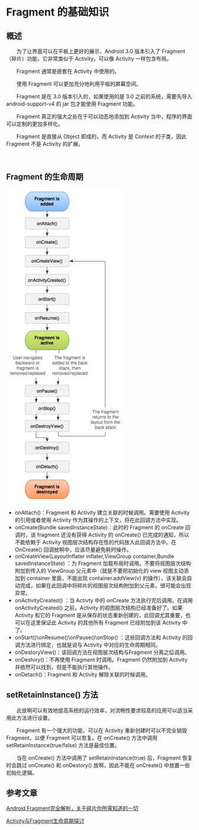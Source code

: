 # Fragment 的基础知识

## 概述

　　为了让界面可以在平板上更好的展示，Android 3.0 版本引入了 Fragment（碎片）功能，它非常类似于 Activity，可以像 Activity 一样包含布局。

　　Fragment 通常是嵌套在 Activity 中使用的。

　　使用 Fragment 可以更加充分地利用平板的屏幕空间。

　　Fragment 是在 3.0 版本引入的，如果使用的是 3.0 之前的系统，需要先导入 android-support-v4 的 jar 包才能使用 Fragment 功能。

　　Fragment 真正的强大之处在于可以动态地添加到 Activity 当中，程序的界面可以定制的更加多样化。

　　Fragment 是直接从 Object 即成的，而 Activity 是 Context 的子类，因此 Fragment 不是 Activity 的扩展。

　　

## Fragment 的生命周期

![](image/生命周期图.png)



* onAttach()：Fragment 和 Activity 建立关联的时候调用。需要使用 Activity 的引用或者使用 Activity 作为其操作的上下文，将在此回调方法中实现。
* onCreate(Bundle savedInstanceState)：此时的 Fragment 的 onCreate 回调时，该 fragment 还没有获得 Activity 的 onCreate() 已完成的通知，所以不能依赖于 Activity 视图层次结构存在性的代码放入此回调方法中。在 OnCreate() 回调放啊中，应该尽量避免耗时操作。
* onCreateView(LayoutInflater inflater,ViewGroup container,Bundle savedInstanceState) ：为 Fragment 加载布局时调用。不要将视图层次结构附加到传入的 ViewGroup 父元素中（就是不要把初始化的 view  视图主动添加到 container 里面，不能出现 container.addView(v) 的操作），该关联会自动完成，如果在此回调中将碎片的视图层次结构附加到父元素，很可能会出现异常。
* onActivityCreated() ：当 Activty 中的 onCreate 方法执行完后调用。在调用 onActivityCreated() 之前，Activity 的视图层次结构已经准备好了。如果 Activity 和它的 Fragment 是从保存的状态重新创建的，此回调尤其重要，也可以在这里保证此 Activity 的其他所有 Fragment 已经附加到该 Activity 中了。
* onStart()\onResume()\onPause()\onStop() ：这些回调方法和 Activity 的回调方法进行绑定，也就是说与 Activity 中对应的生命周期相同。
* onDestoryView()：该回调方法在视图层次结构与Fragment 分离之后调用。
* onDestory()：不再使用 Fragment 时调用。Fragment 仍然附加到 Activity 并依然可以找到，但是不能执行其他操作。
* onDetach()：Fragment 和 Activity 解除关联的时候调用。

## setRetainInstance() 方法

　　此放啊可以有效地提高系统的运行效率，对流畅性要求较高的应用可以适当采用此方法进行设置。

　　Fragment 有一个强大的功能，可以在 Activity 重新创建时可以不完全销毁 Fragment，以便 Fragment 可以恢复。在 onCreate() 方法中调用 setRetainInstance(true/false) 方法是最佳位置。

　　当在 onCreate() 方法中调用了 setRetainInstance(true) 后，Fragment 恢复时会跳过 onCreate() 和 onDestory() 放啊，因此不能在 onCreate() 中放置一些初始化逻辑。


## 参考文章
[Android Fragment完全解析，关于碎片你所需知道的一切](https://blog.csdn.net/guolin_blog/article/details/8881711)

[Activity与Fragment生命周期探讨](https://www.jianshu.com/p/1b3f829810a1)

